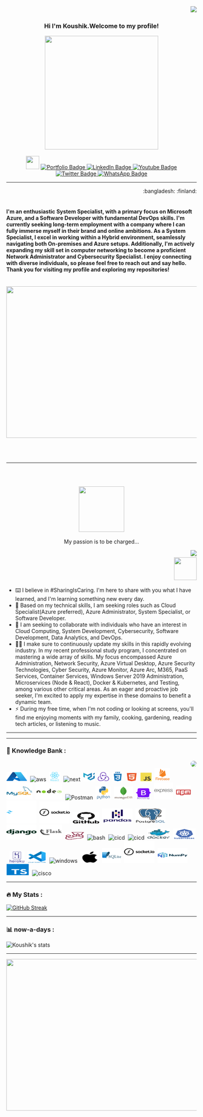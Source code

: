 <div align="right"><img src="https://media.giphy.com/media/n1NLjLW22bhxUKCfyD/giphy.gif" width="40"/></div><h3 align="center">Hi I'm Koushik.Welcome to my profile!</h3>

<div id="header" align="center">
<img src="https://user-images.githubusercontent.com/74038190/221352989-518609ab-b4d1-459e-929f-a08cd2bd9b3c.gif" align="center" width="300" height="300"/>
</div>

<br>


<div id="badges" align="center">
  <img src="https://media.giphy.com/media/6xpBQeimnN5QKT29oQ/giphy.gif" width="35" height="35"/>
  
  <a href="https://portfolio-koushik.netlify.app/">
    <img src="https://img.shields.io/badge/Portfolio-teal?style=for-the-badge&logo=logoColor=white" alt="Portfolio Badge"/>
  </a>
  <a href="https://www.linkedin.com/">
    <img src="https://img.shields.io/badge/LinkedIn-blue?style=for-the-badge&logo=linkedin&logoColor=white" alt="LinkedIn Badge"/>
  </a>
  <a href="https://www.youtube.com/">
    <img src="https://img.shields.io/badge/YouTube-red?style=for-the-badge&logo=youtube&logoColor=white" alt="Youtube Badge"/>
  </a>
  <a href="https://twitter.com/BLIZZARD_FINBD">
    <img src="https://img.shields.io/badge/Twitter-blue?style=for-the-badge&logo=twitter&logoColor=white" alt="Twitter Badge"/>
  </a>
  <a href="https://web.whatsapp.com/">
    <img src="https://img.shields.io/badge/WhatsApp-lightgreen?style=for-the-badge&logo=whatsapp&logoColor=white" alt="WhatsApp Badge"/>
  </a>
</div>

---

<div align="right">:bangladesh: :finland:</div>
<br>

<h4 align="left">I'm an enthusiastic System Specialist, with a primary focus on Microsoft Azure, and a Software Developer with fundamental DevOps skills. I'm currently seeking long-term employment with a company where I can fully immerse myself in their brand and online ambitions. As a System Specialist, I excel in working within a Hybrid environment, seamlessly navigating both On-premises and Azure setups. Additionally, I'm actively expanding my skill set in computer networking to become a proficient Network Administrator and Cybersecurity Specialist. I enjoy connecting with diverse individuals, so please feel free to reach out and say hello. Thank you for visiting my profile and exploring my repositories!</h4>

<br>

<div id="header" align="center">
<img src="https://user-images.githubusercontent.com/74038190/212750672-2f3f2b50-c84f-4ed8-a60a-849ae69ff9df.gif" height="400" width="1000" />
</div>

<br><br>


---


<br><br>



<div id="header" align="right">
<div align="center">
<img src="https://media.giphy.com/media/l4S95aLS28TNZDlzbX/giphy.gif" width="120" height="120"/>
</div>
  <p align="center">My passion is to be charged…
</p>
 <img src="https://media.giphy.com/media/dEVAzrWfqTRAOYPNrz/giphy.gif" width="180"/>
</div>

<div id="header" align="right">
 <img src="https://media.giphy.com/media/778doP94sNJjYitr5C/giphy.gif" width="60" height="60"/>
</div>

- :keyboard: I believe in #SharingIsCaring. I'm here to share with you what I have learned, and I'm learning something new every day.
- :briefcase: Based on my technical skills, I am seeking roles such as Cloud Specialist(Azure preferred), Azure Administrator, System Specialist, or Software Developer.
- :handshake: I am seeking to collaborate with individuals who have an interest in Cloud Computing, System Development, Cybersecurity, Software Development, Data Analytics, and DevOps.
- :technologist: I make sure to continuously update my skills in this rapidly evolving industry. In my recent professional study program, I concentrated on mastering a wide array of skills. My focus encompassed Azure Administration, Network Security, Azure Virtual Desktop, Azure Security Technologies, Cyber Security, Azure Monitor, Azure Arc, M365, PaaS Services, Container Services, Windows Server 2019 Administration, Microservices (Node & React), Docker & Kubernetes, and Testing, among various other critical areas. As an eager and proactive job seeker, I'm excited to apply my expertise in these domains to benefit a dynamic team.
- :zap: During my free time, when I'm not coding or looking at screens, you'll find me enjoying moments with my family, cooking, gardening, reading tech articles, or listening to music.


---

---

### :battery: Knowledge Bank :

<div id="header" align="right">
 <img src="https://media.giphy.com/media/xT9IgzoKnwFNmISR8I/giphy.gif" width="100" height="auto" style="border-radius:50%"/>
</div>


<div display="grid" grid-auto-flow="dense" align="left" justify-content="center" grid-gap="3px" object-fit="cover" height="100%">
   <img src="https://github.com/devicons/devicon/blob/master/icons/azure/azure-original.svg" title="azure" alt="azure" width="55" height="25" display="block"/>&nbsp;
   <img src="https://user-images.githubusercontent.com/25181517/183896132-54262f2e-6d98-41e3-8888-e40ab5a17326.png" title="aws" alt="aws" width="55" height="25" display="block"/>&nbsp;
  <img src="https://github.com/devicons/devicon/blob/master/icons/react/react-original-wordmark.svg" title="React" alt="React" width="30" height="25" display="block"/>&nbsp;
   <img src="https://github.com/marwin1991/profile-technology-icons/assets/136815194/5f8c622c-c217-4649-b0a9-7e0ee24bd704" title="next" alt="next" width="30" height="25" display="block"/>&nbsp;
  <img src="https://github.com/devicons/devicon/blob/master/icons/materialui/materialui-original.svg" title="Material UI" alt="Material UI" width="30" height="25" display="block"/>&nbsp;
  <img src="https://github.com/devicons/devicon/blob/master/icons/redux/redux-original.svg" title="Redux" alt="Redux " width="30" height="25" display="block"/>&nbsp;
  <img src="https://github.com/devicons/devicon/blob/master/icons/css3/css3-plain-wordmark.svg"  title="CSS3" alt="CSS" width="30" height="25" display="block"/>&nbsp;
  <img src="https://github.com/devicons/devicon/blob/master/icons/html5/html5-original.svg" title="HTML5" alt="HTML" width="30" height="22" display="block"/>&nbsp;
  <img src="https://github.com/devicons/devicon/blob/master/icons/javascript/javascript-original.svg" title="JavaScript" alt="JavaScript" width="30" height="23" display="block"/>&nbsp;
  <img src="https://github.com/devicons/devicon/blob/master/icons/firebase/firebase-plain-wordmark.svg" title="Firebase" alt="Firebase" width="40" height="35" display="block"/>&nbsp;
  <img src="https://github.com/devicons/devicon/blob/master/icons/mysql/mysql-original-wordmark.svg" title="MySQL"  alt="MySQL" width="70" height="45" display="block"/>&nbsp;
  <img src="https://github.com/devicons/devicon/blob/master/icons/nodejs/nodejs-original-wordmark.svg" title="NodeJS" alt="NodeJS" width="70" height="45" display="block"/>&nbsp;
  <img src="https://user-images.githubusercontent.com/25181517/192109061-e138ca71-337c-4019-8d42-4792fdaa7128.png" title="Postman" alt="Postman" width="30" height="25" display="block"/>&nbsp;
  <img src="https://github.com/devicons/devicon/blob/master/icons/python/python-original-wordmark.svg" title="Python" alt="Python" width="40" height="35" display="block"/>&nbsp;
   <img src="https://github.com/devicons/devicon/blob/master/icons/mongodb/mongodb-original-wordmark.svg" title="mongoDB" alt="mongoDB" width="50" height="35" display="block"/>&nbsp;
  <img src="https://github.com/devicons/devicon/blob/master/icons/bootstrap/bootstrap-original-wordmark.svg" title="Bootstrap" alt="Bootstrap" width="40" height="30" display="block"/>&nbsp;
  <img src="https://github.com/devicons/devicon/blob/master/icons/express/express-original-wordmark.svg" title="express" alt="express" width="50" height="45" display="block"/>&nbsp;
  <img src="https://github.com/devicons/devicon/blob/master/icons/npm/npm-original-wordmark.svg" title="npm" alt="npm" width="40" height="37" display="block"/>&nbsp;
  <img src="https://github.com/devicons/devicon/blob/master/icons/tailwindcss/tailwindcss-original-wordmark.svg" title="tailwindcss" alt="tailwindcss" width="80" height="60" display="block"/>&nbsp;
  <img src="https://github.com/devicons/devicon/blob/master/icons/socketio/socketio-original-wordmark.svg" title="socketio" alt="socketio" width="80" height="58" display="block"/>&nbsp;
  <img src="https://github.com/devicons/devicon/blob/master/icons/github/github-original-wordmark.svg" title="github" alt="github" width="70" height="30" display="block"/>&nbsp;
  <img src="https://github.com/devicons/devicon/blob/master/icons/pandas/pandas-original-wordmark.svg" title="pandas" alt="pandas" width="80" height="40" display="block"/>&nbsp;
  <img src="https://github.com/devicons/devicon/blob/master/icons/postgresql/postgresql-original-wordmark.svg" title="postgresql" alt="postgresql" width="80" height="40" display="block"/>&nbsp;
  <img src="https://github.com/devicons/devicon/blob/master/icons/django/django-plain-wordmark.svg" title="django" alt="django" width="80" height="40" display="block"/>&nbsp;
  <img src="https://github.com/devicons/devicon/blob/master/icons/flask/flask-original-wordmark.svg" title="flask" alt="flask" width="60" height="40" display="block"/>&nbsp;
  <img src="https://github.com/devicons/devicon/blob/master/icons/jest/jest-plain.svg" title="jest" alt="jest" width="50" height="20" display="block"/>&nbsp;
  <img src="https://user-images.githubusercontent.com/25181517/192158606-7c2ef6bd-6e04-47cf-b5bc-da2797cb5bda.png" title="bash" alt="bash" width="35" height="20" display="block"/>&nbsp;
  <img src="https://user-images.githubusercontent.com/25181517/183868728-b2e11072-00a5-47e2-8a4e-4ebbb2b8c554.png" title="cicd" alt="cicd" width="40" height="25" display="block"/>&nbsp;
  <img src="https://user-images.githubusercontent.com/25181517/183345125-9a7cd2e6-6ad6-436f-8490-44c903bef84c.png" title="cicd" alt="cicd" width="36" height="25" display="block"/>&nbsp;
  <img src="https://github.com/devicons/devicon/blob/master/icons/docker/docker-original-wordmark.svg" title="docker" alt="docker" width="60" height="30" display="block"/>&nbsp;
  <img src="https://github.com/devicons/devicon/blob/master/icons/kubernetes/kubernetes-plain-wordmark.svg" title="kubernetes" alt="kubernetes" width="60" height="30" display="block"/>&nbsp;
  <img src="https://github.com/devicons/devicon/blob/master/icons/heroku/heroku-original-wordmark.svg" title="heroku" alt="heroku" width="40" height="30" display="block"/>&nbsp;
  <img src="https://github.com/devicons/devicon/blob/master/icons/vscode/vscode-original-wordmark.svg" title="vscode" alt="vscode" width="50" height="30" display="block"/>&nbsp;
  <img src="https://user-images.githubusercontent.com/25181517/186884150-05e9ff6d-340e-4802-9533-2c3f02363ee3.png" title="windows" alt="windows" width="42" height="25" display="block"/>&nbsp;
  <img src="https://github.com/devicons/devicon/blob/master/icons/apple/apple-original.svg" title="apple" alt="apple" width="50" height="30" display="block"/>&nbsp;
  <img src="https://github.com/devicons/devicon/blob/master/icons/sqlite/sqlite-original-wordmark.svg" title="SQLite" alt="SQLite" width="50" height="40" display="block"/>&nbsp;
  <img src="https://github.com/devicons/devicon/blob/master/icons/socketio/socketio-original-wordmark.svg" title="socketio" alt="socketio" width="80" height="58" display="block"/>&nbsp;
  <img src="https://github.com/devicons/devicon/blob/master/icons/numpy/numpy-original-wordmark.svg" title="numpy" alt="numpy" width="80" height="40" display="block"/>&nbsp;
  <img src="https://github.com/devicons/devicon/blob/master/icons/typescript/typescript-original.svg" title="typescript" alt="typescript" width="60" height="30" display="block"/>&nbsp;
  <img src="https://github.com/bwks/vendor-icons-svg/blob/master/cisco-colour.svg" title="cisco" alt="cisco" width="40" height="20" display="block"/>&nbsp;
  
 </div>
  
---

### :fire: My Stats :

[![GitHub Streak](http://github-readme-streak-stats.herokuapp.com?user=koushik80&theme=github-dark-blue&date_format=M%20j%5B%2C%20Y%5D)](https://git.io/streak-stats)

---

### :bar_chart: now-a-days :

![Koushik's stats](https://github-readme-stats.vercel.app/api?username=koushik80&count_private=true&show_icons=true&theme=tokyonight)

---

<div id="header" align="center">
 <img src="https://user-images.githubusercontent.com/74038190/241765440-80728820-e06b-4f96-9c9e-9df46f0cc0a5.gif" height="400" width="1000" />
</div>


<!--
**koushik80/koushik80** is a ✨ _special_ ✨ repository because its `README.md` (this file) appears on your GitHub profile.

Here are some ideas to get you started:

- 🔭 I’m currently working on ...
- 🌱 I’m currently learning ...
- 👯 I’m looking to collaborate on ...
- 🤔 I’m looking for help with ...
- 💬 Ask me about ...
- 📫 How to reach me: ...
- 😄 Pronouns: ...
- ⚡ Fun fact: ...
-->
